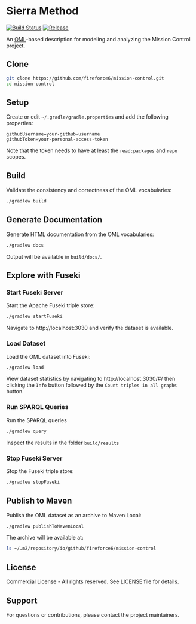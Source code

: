 # Sierra Method

[![Build Status](https://github.com/fireforce6/mission-control/actions/workflows/ci.yml/badge.svg)](https://github.com/fireforce6/mission-control/actions/workflows/ci.yml)
[![Release](https://img.shields.io/github/v/release/fireforce6/mission-control?label=Release)](https://github.com/fireforce6/mission-control/releases/latest)


An [OML](https://github.com/opencaesar/oml)-based description for modeling and analyzing the Mission Control project.

## Clone

```bash
git clone https://github.com/fireforce6/mission-control.git
cd mission-control
```

## Setup

Create or edit `~/.gradle/gradle.properties` and add the following properties:

```properties
githubUsername=your-github-username
githubToken=your-personal-access-token
```

Note that the token needs to have at least the `read:packages` and `repo` scopes.

## Build

Validate the consistency and correctness of the OML vocabularies:

```bash
./gradlew build
```

## Generate Documentation

Generate HTML documentation from the OML vocabularies:

```bash
./gradlew docs
```

Output will be available in `build/docs/`.

## Explore with Fuseki

### Start Fuseki Server

Start the Apache Fuseki triple store:

```bash
./gradlew startFuseki
```

Navigate to http://localhost:3030 and verify the dataset is available.

### Load Dataset

Load the OML dataset into Fuseki:

```bash
./gradlew load
```

View dataset statistics by navigating to http://localhost:3030/#/ then clicking the `Info` button followed by the `Count triples in all graphs` button.

### Run SPARQL Queries

Run the SPARQL queries

```bash
./gradlew query
```

Inspect the results in the folder `build/results`

### Stop Fuseki Server

Stop the Fuseki triple store:

```bash
./gradlew stopFuseki
```

## Publish to Maven

Publish the OML dataset as an archive to Maven Local:

```bash
./gradlew publishToMavenLocal
```

The archive will be available at:

```bash
ls ~/.m2/repository/io/github/fireforce6/mission-control
```

## License

Commercial License - All rights reserved. See LICENSE file for details.

## Support

For questions or contributions, please contact the project maintainers.